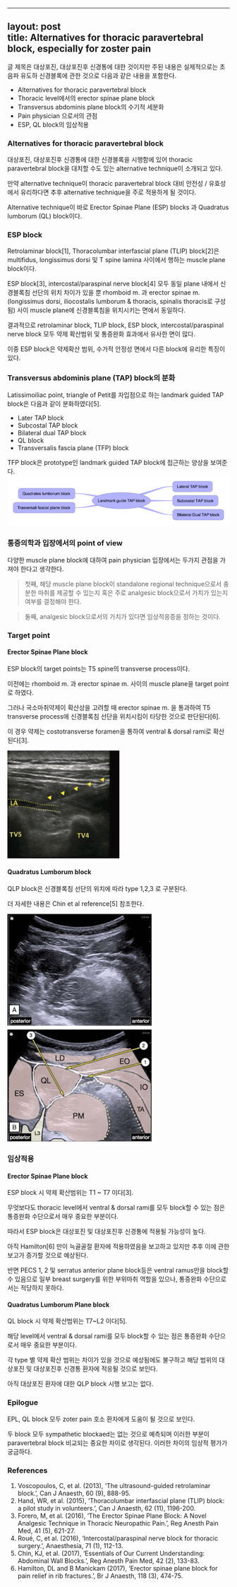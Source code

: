 


---
layout: post  
title: Alternatives for thoracic paravertebral block, especially for zoster pain
---  



글 제목은 대상포진, 대상포진후 신경통에 대한 것이지만 주된 내용은 실제적으로는 초음파 유도하 신경블록에 관한 것으로 다음과 같은 내용을 포함한다.   

* Alternatives for thoracic paravertebral block
* Thoracic level에서의 erector spinae plane block   
* Transversus abdominis plane block의 수기적 세분화  
* Pain physician 으로서의 관점  
* ESP, QL block의 임상적용  


### Alternatives for thoracic paravertebral block
대상포진, 대상포진후 신경통에 대한 신경블록을 시행함에 있어 thoracic paravertebral block을 대치할 수도 있는 alternative technique이 소개되고 있다.   

만약 alternative technique이 thoracic paravertebral block 대비 안전성 / 유효성에서 유리하다면 추후 alternative technique을 주로 적용하게 될 것이다.

Alternative technique이 바로 Erector Spinae Plane (ESP) blocks 과 Quadratus lumborum (QL) block이다.   


###  ESP block
Retrolaminar block[1], Thoracolumbar interfascial plane (TLIP) block[2]은 multifidus, longissimus dorsi 및 T spine lamina 사이에서 행하는 muscle plane block이다.   

ESP block[3], intercostal/paraspinal nerve block[4] 모두 동일 plane 내에서 신경블록침 선단의 위치 차이가 있을 뿐 rhomboid m. 과 erector spinae m.(longissimus dorsi, iliocostalis lumborum & thoracis, spinalis thoracis로 구성됨) 사이 muscle plane에 신경블록침을 위치시키는 면에서 동일하다.  

결과적으로 retrolaminar block, TLIP block, ESP block, intercostal/paraspinal nerve block 모두 약제 확산범위 및 통증완화 효과에서 유사한 면이 많다.   

이중 ESP block은 약제확산 범위, 수가적 안정성 면에서 다른 block에 유리한 특징이 있다.


### Transversus abdominis plane (TAP) block의 분화
Latissimoiliac point, triangle of Petit를 자입점으로 하는 landmark guided TAP block은 다음과 같이 분화하였다[5].  

* Later TAP block
* Subcostal TAP block
* Bilateral dual TAP block  
* QL block  
* Transversalis fascia plane (TFP) block   

TFP block은 prototype인 landmark guided TAP block에 접근하는 양상을 보여준다.  
![Fig. 1](/images/ESPTAP/TAP.png)


### 통증의학과 입장에서의 point of view
다양한 muscle plane block에 대하여 pain physician 입장에서는 두가지 관점을 가져야 한다고 생각한다.   
>첫째, 해당 muscle plane block이 standalone regional technique으로서 충분한 마취를 제공할 수 있는지 혹은 주로 analgesic block으로서 가치가 있는지 여부를 결정해야 한다.    

>둘째, analgesic block으로서의 가치가 있다면 임상적응증을 정하는 것이다.   


### Target point   
#### Erector Spinae Plane block
ESP block의 target points는 T5 spine의 transverse process이다.

이전에는 rhomboid m. 과 erector spinae m. 사이의 muscle plane을 target point로 하였다.

그러나 국소마취약제이 확산상을 고려할  때 erector spinae m. 을 통과하여 T5 transverse process에 신경블록침 선단을 위치시킴이 타당한 것으로 판단된다[6].

이 경우 약제는 costotransverse foramen을 통하여 ventral & dorsal rami로 확산된다[3].  

![Fig. 2](/images/ESPTAP/ESP.png)      



#### Quadratus Lumborum block  
QLP block은 신경블록침 선단의 위치에 따라 type 1,2,3 로 구분된다.   

더 자세한 내용은 Chin et al reference[5] 참조한다.  

![Fig. 3](/images/ESPTAP/QL.png)   


### 임상적용    

#### Erector Spinae Plane block
ESP block 시 약제 확산범위는 T1 ~ T7 이다[3].   

무엇보다도 thoracic level에서 ventral & dorsal rami를 모두 block할 수 있는 점은 통증완화 수단으로서 매우 중요한 부분이다.  

따라서 ESP block은 대상포진 및 대상포진후 신경통에 적용될 가능성이 높다.    

아직 Hamilton[6] 만이 늑골골절 환자에 적용하였음을 보고하고 있지만 추후 이에 관한 보고가 증가할 것으로 예상된다.   

반면 PECS 1, 2 및 serratus anterior plane block등은 ventral ramus만을 block할 수 있음으로 일부 breast surgery를 위한 부위마취 역할을 있으나, 통증완화 수단으로서는 적당하지 못하다.   


#### Quadratus Lumborum Plane block  
QL block 시 약제 확산범위는 T7~L2 이다[5].   

해당 level에서 ventral & dorsal rami를 모두 block할 수 있는 점은 통증완화 수단으로서 매우 중요한 부분이다.  

각 type 별 약제 확산 범위는 차이가 있을 것으로 예상됨에도 불구하고 해당 범위의 대상포진 및 대상포진후 신경통 환자에 적응될 것으로 보인다.   

아직 대상포진 환자에 대한 QLP block 시행 보고는 없다.     


### Epilogue  
EPL, QL block 모두 zoter pain 호소 환자에게 도움이 될 것으로 보인다.  

두 block 모두 sympathetic blockaed는 없는 것으로 예측되며 이러한 부분이 paravertebral block 비교되는 중요한 차이로 생각된다. 이러한 차이의 임상적 평가가 궁금하다.


### References
1. Voscopoulos, C, et al. (2013), ‘The ultrasound-guided retrolaminar block.’, Can J Anaesth, 60 (9), 888-95.  
2. Hand, WR, et al. (2015), ‘Thoracolumbar interfascial plane (TLIP) block: a pilot study in volunteers.’, Can J Anaesth, 62 (11), 1196-200.
3. Forero, M, et al. (2016), ‘The Erector Spinae Plane Block: A Novel Analgesic Technique in Thoracic Neuropathic Pain.’, Reg Anesth Pain Med, 41 (5), 621-27.  
4. Roué, C, et al. (2016), ‘Intercostal/paraspinal nerve block for thoracic surgery.’, Anaesthesia, 71 (1), 112-13.  
5. Chin, KJ, et al. (2017), ‘Essentials of Our Current Understanding: Abdominal Wall Blocks.’, Reg Anesth Pain Med, 42 (2), 133-83.  
6. Hamilton, DL and B Manickam (2017), ‘Erector spinae plane block for pain relief in rib fractures.’, Br J Anaesth, 118 (3), 474-75.
